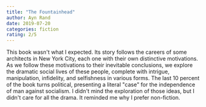 ```yaml
---
title: "The Fountainhead"
author: Ayn Rand
date: 2019-07-20
categories: fiction
rating: 2/5
---
```


This book wasn't what I expected. Its story follows the careers of some architects in New York City, each one with their own distinctive motivations. As we follow these motivations to their inevitable conclusions, we explore the dramatic social lives of these people, complete with intrigue, manipulation, infidelity, and selfishness in various forms. The last 10 percent of the book turns political, presenting a literal "case" for the independence of man against socialism. I didn't mind the exploration of those ideas, but I didn't care for all the drama. It reminded me why I prefer non-fiction.
